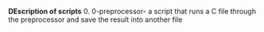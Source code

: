 **DEscription of scripts**
0. 0-preprocessor- a script that runs a C file through the preprocessor and save the result into another file
